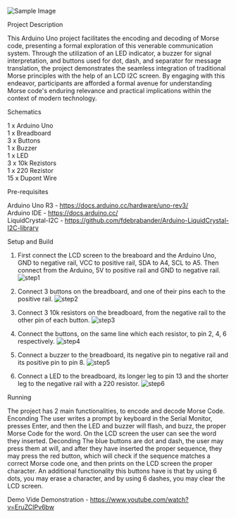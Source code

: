 ![Sample Image](https://github.com/at-cs-ubbcluj-ro/individual-project-razvanclaudiu/assets/91084651/678f8589-bf38-4997-9634-266da586ffe6)

Project Description

This Arduino Uno project facilitates the encoding and decoding of Morse code, presenting a formal exploration of this venerable communication system. Through the utilization of an LED indicator, a buzzer for signal interpretation, and buttons used for dot, dash, and separator for message translation, the project demonstrates the seamless integration of traditional Morse principles with the help of an LCD I2C screen. By engaging with this endeavor, participants are afforded a formal avenue for understanding Morse code's enduring relevance and practical implications within the context of modern technology.

Schematics

1 x Arduino Uno <br />
1 x Breadboard <br />
3 x Buttons <br />
1 x Buzzer <br />
1 x LED <br />
3 x 10k Rezistors <br />
1 x 220 Rezistor <br />
15 x Dupont Wire <br />

Pre-requisites

Arduino Uno R3 - https://docs.arduino.cc/hardware/uno-rev3/ <br />
Arduino IDE - https://docs.arduino.cc/ <br />
LiquidCrystal-I2C - https://github.com/fdebrabander/Arduino-LiquidCrystal-I2C-library <br />


Setup and Build

1. First connect the LCD screen to the breaboard and the Arduino Uno, GND to negative rail, VCC to positive rail, SDA to A4, SCL to A5. Then connect from the Arduino, 5V to positive rail and GND to negative rail.
![step1](https://github.com/at-cs-ubbcluj-ro/individual-project-razvanclaudiu/assets/91084651/e2be6511-34e1-49fe-9ab2-4cf548b7f69f)

3. Connect 3 buttons on the breadboard, and one of their pins each to the positive rail.
![step2](https://github.com/at-cs-ubbcluj-ro/individual-project-razvanclaudiu/assets/91084651/dae3769c-3ec8-4c04-9ef2-99c8e16e2528)

4. Connect 3 10k resistors on the breadboard, from the negative rail to the other pin of each button.
![step3](https://github.com/at-cs-ubbcluj-ro/individual-project-razvanclaudiu/assets/91084651/381db798-2737-4332-9c6f-a14863906994)

5. Connect the buttons, on the same line which each resistor, to pin 2, 4, 6 respectively.
![step4](https://github.com/at-cs-ubbcluj-ro/individual-project-razvanclaudiu/assets/91084651/3ef30d19-e9fc-466c-b0b9-c8ba5794b311)

6. Connect a buzzer to the breadboard, its negative pin to negative rail and its positive pin to pin 8.
![step5](https://github.com/at-cs-ubbcluj-ro/individual-project-razvanclaudiu/assets/91084651/ca8c6d89-45da-4b3a-9964-0e2b88ac2ba1)

7. Connect a LED to the breadboard, its longer leg to pin 13 and the shorter leg to the negative rail with a 220 resistor.
![step6](https://github.com/at-cs-ubbcluj-ro/individual-project-razvanclaudiu/assets/91084651/8a0d13f2-b1c9-4832-8a54-ecd23400c285)

Running

The project has 2 main functionalities, to encode and decode Morse Code.
Enconding
The user writes a prompt by keyboard in the Serial Monitor, presses Enter, and then the LED and buzzer will flash, and buzz, the proper Morse Code for the word. On the LCD screen the user can see the word they inserted.
Deconding
The blue buttons are dot and dash, the user may press them at will, and after they have inserted the proper sequence, they may press the red button, which will check if the sequence matches a correct Morse code one, and then prints on the LCD screen the proper character. An additional functionality this buttons have is that by using 6 dots, you may erase a character, and by using 6 dashes, you may clear the LCD screen. <br />

Demo
Vide Demonstration - https://www.youtube.com/watch?v=EruZCIPv6bw
